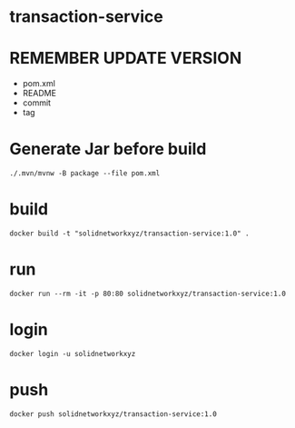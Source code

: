 # transaction-service

# REMEMBER UPDATE VERSION
- pom.xml
- README
- commit
- tag


# Generate Jar before build
````
./.mvn/mvnw -B package --file pom.xml
````

# build
````
docker build -t "solidnetworkxyz/transaction-service:1.0" .
````

# run
````
docker run --rm -it -p 80:80 solidnetworkxyz/transaction-service:1.0
````
# login
````
docker login -u solidnetworkxyz
````

# push
````
docker push solidnetworkxyz/transaction-service:1.0
````

